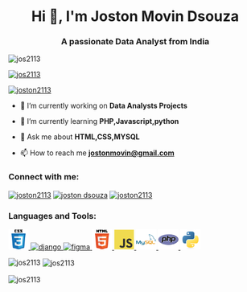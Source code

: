 <h1 align="center">Hi 👋, I'm Joston Movin Dsouza</h1>
<h3 align="center">A passionate Data Analyst from India</h3>

<p align="left"> <img src="https://komarev.com/ghpvc/?username=jos2113&label=Profile%20views&color=0e75b6&style=flat" alt="jos2113" /> </p>

<p align="left"> <a href="https://github.com/ryo-ma/github-profile-trophy"><img src="https://github-profile-trophy.vercel.app/?username=jos2113" alt="jos2113" /></a> </p>

<p align="left"> <a href="https://twitter.com/joston2113" target="blank"><img src="https://img.shields.io/twitter/follow/joston2113?logo=twitter&style=for-the-badge" alt="joston2113" /></a> </p>

- 🔭 I’m currently working on **Data Analysts Projects**

- 🌱 I’m currently learning **PHP,Javascript,python**

- 💬 Ask me about **HTML,CSS,MYSQL**

- 📫 How to reach me **jostonmovin@gmail.com**

<h3 align="left">Connect with me:</h3>
<p align="left">
<a href="https://twitter.com/joston2113" target="blank"><img align="center" src="https://raw.githubusercontent.com/rahuldkjain/github-profile-readme-generator/master/src/images/icons/Social/twitter.svg" alt="joston2113" height="30" width="40" /></a>
<a href="[https://www.linkedin.com/in/joston-dsouza-165a0b215](https://www.linkedin.com/in/joston-dsouza-165a0b215/)" target="blank"><img align="center" src="https://raw.githubusercontent.com/rahuldkjain/github-profile-readme-generator/master/src/images/icons/Social/linked-in-alt.svg" alt="joston dsouza" height="30" width="40" /></a>
<a href="https://instagram.com/joston2113" target="blank"><img align="center" src="https://raw.githubusercontent.com/rahuldkjain/github-profile-readme-generator/master/src/images/icons/Social/instagram.svg" alt="joston2113" height="30" width="40" /></a>
</p>

<h3 align="left">Languages and Tools:</h3>
<p align="left"> <a href="https://www.w3schools.com/css/" target="_blank" rel="noreferrer"> <img src="https://raw.githubusercontent.com/devicons/devicon/master/icons/css3/css3-original-wordmark.svg" alt="css3" width="40" height="40"/> </a> <a href="https://www.djangoproject.com/" target="_blank" rel="noreferrer"> <img src="https://cdn.worldvectorlogo.com/logos/django.svg" alt="django" width="40" height="40"/> </a> <a href="https://www.figma.com/" target="_blank" rel="noreferrer"> <img src="https://www.vectorlogo.zone/logos/figma/figma-icon.svg" alt="figma" width="40" height="40"/> </a> <a href="https://www.w3.org/html/" target="_blank" rel="noreferrer"> <img src="https://raw.githubusercontent.com/devicons/devicon/master/icons/html5/html5-original-wordmark.svg" alt="html5" width="40" height="40"/> </a> <a href="https://developer.mozilla.org/en-US/docs/Web/JavaScript" target="_blank" rel="noreferrer"> <img src="https://raw.githubusercontent.com/devicons/devicon/master/icons/javascript/javascript-original.svg" alt="javascript" width="40" height="40"/> </a> <a href="https://www.mysql.com/" target="_blank" rel="noreferrer"> <img src="https://raw.githubusercontent.com/devicons/devicon/master/icons/mysql/mysql-original-wordmark.svg" alt="mysql" width="40" height="40"/> </a> <a href="https://www.php.net" target="_blank" rel="noreferrer"> <img src="https://raw.githubusercontent.com/devicons/devicon/master/icons/php/php-original.svg" alt="php" width="40" height="40"/> </a> <a href="https://www.python.org" target="_blank" rel="noreferrer"> <img src="https://raw.githubusercontent.com/devicons/devicon/master/icons/python/python-original.svg" alt="python" width="40" height="40"/> </a> </p>

<p><img align="left" src="https://github-readme-stats.vercel.app/api/top-langs?username=jos2113&show_icons=true&locale=en&layout=compact" alt="jos2113" /></p>

<p>&nbsp;<img align="center" src="https://github-readme-stats.vercel.app/api?username=jos2113&show_icons=true&locale=en" alt="jos2113" /></p>

<p><img align="center" src="https://github-readme-streak-stats.herokuapp.com/?user=jos2113&" alt="jos2113" /></p>
